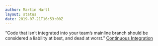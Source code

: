 ```yaml
---
author: Martin Hartl
layout: status
date: 2019-07-21T16:53:00Z
---
```

“Code that isn’t integrated into your team’s mainline branch should be considered a liability at best, and dead at worst.”
[Continuous Integration](http://khanlou.com/2019/07/continuous-integration/)